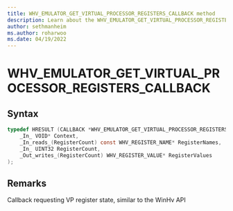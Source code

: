 ```yaml
---
title: WHV_EMULATOR_GET_VIRTUAL_PROCESSOR_REGISTERS_CALLBACK method
description: Learn about the WHV_EMULATOR_GET_VIRTUAL_PROCESSOR_REGISTERS_CALLBACK method. 
author: sethmanheim
ms.author: roharwoo
ms.date: 04/19/2022
---
```


# WHV_EMULATOR_GET_VIRTUAL_PROCESSOR_REGISTERS_CALLBACK


## Syntax

```c
typedef HRESULT (CALLBACK *WHV_EMULATOR_GET_VIRTUAL_PROCESSOR_REGISTERS_CALLBACK)(
    _In_ VOID* Context,
    _In_reads_(RegisterCount) const WHV_REGISTER_NAME* RegisterNames,
    _In_ UINT32 RegisterCount,
    _Out_writes_(RegisterCount) WHV_REGISTER_VALUE* RegisterValues
);
```

## Remarks
Callback requesting VP register state, similar to the WinHv API
